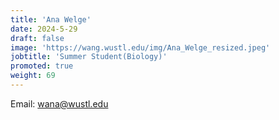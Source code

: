 ```yaml
---
title: 'Ana Welge'
date: 2024-5-29
draft: false
image: 'https://wang.wustl.edu/img/Ana_Welge_resized.jpeg'
jobtitle: 'Summer Student(Biology)'
promoted: true
weight: 69
---
```

Email: wana@wustl.edu
